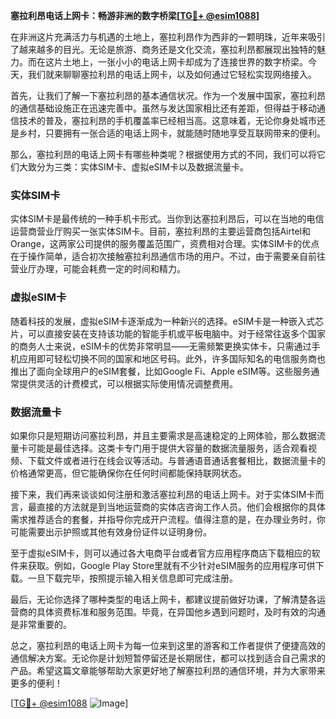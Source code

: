 **塞拉利昂电话上网卡：畅游非洲的数字桥梁[[TG💪+ @esim1088](https://t.me/s/esim1088)]**

在非洲这片充满活力与机遇的土地上，塞拉利昂作为西非的一颗明珠，近年来吸引了越来越多的目光。无论是旅游、商务还是文化交流，塞拉利昂都展现出独特的魅力。而在这片土地上，一张小小的电话上网卡却成为了连接世界的数字桥梁。今天，我们就来聊聊塞拉利昂的电话上网卡，以及如何通过它轻松实现网络接入。

首先，让我们了解一下塞拉利昂的基本通信状况。作为一个发展中国家，塞拉利昂的通信基础设施正在迅速完善中。虽然与发达国家相比还有差距，但得益于移动通信技术的普及，塞拉利昂的手机覆盖率已经相当高。这意味着，无论你身处城市还是乡村，只要拥有一张合适的电话上网卡，就能随时随地享受互联网带来的便利。

那么，塞拉利昂的电话上网卡有哪些种类呢？根据使用方式的不同，我们可以将它们大致分为三类：实体SIM卡、虚拟eSIM卡以及数据流量卡。

### 实体SIM卡

实体SIM卡是最传统的一种手机卡形式。当你到达塞拉利昂后，可以在当地的电信运营商营业厅购买一张实体SIM卡。目前，塞拉利昂的主要运营商包括Airtel和Orange，这两家公司提供的服务覆盖范围广，资费相对合理。实体SIM卡的优点在于操作简单，适合初次接触塞拉利昂通信市场的用户。不过，由于需要亲自前往营业厅办理，可能会耗费一定的时间和精力。

### 虚拟eSIM卡

随着科技的发展，虚拟eSIM卡逐渐成为一种新兴的选择。eSIM卡是一种嵌入式芯片，可以直接安装在支持该功能的智能手机或平板电脑中。对于经常往返多个国家的商务人士来说，eSIM卡的优势非常明显——无需频繁更换实体卡，只需通过手机应用即可轻松切换不同的国家和地区号码。此外，许多国际知名的电信服务商也推出了面向全球用户的eSIM套餐，比如Google Fi、Apple eSIM等。这些服务通常提供灵活的计费模式，可以根据实际使用情况调整费用。

### 数据流量卡

如果你只是短期访问塞拉利昂，并且主要需求是高速稳定的上网体验，那么数据流量卡可能是最佳选择。这类卡专门用于提供大容量的数据流量服务，适合观看视频、下载文件或者进行在线会议等活动。与普通语音通话套餐相比，数据流量卡的价格通常更高，但它能确保你在任何时间都能保持联网状态。

接下来，我们再来谈谈如何注册和激活塞拉利昂的电话上网卡。对于实体SIM卡而言，最直接的方法就是到当地运营商的实体店咨询工作人员。他们会根据你的具体需求推荐适合的套餐，并指导你完成开户流程。值得注意的是，在办理业务时，你可能需要出示护照或其他有效身份证件以证明身份。

至于虚拟eSIM卡，则可以通过各大电商平台或者官方应用程序商店下载相应的软件来获取。例如，Google Play Store里就有不少针对eSIM服务的应用程序可供下载。一旦下载完毕，按照提示输入相关信息即可完成注册。

最后，无论你选择了哪种类型的电话上网卡，都建议提前做好功课，了解清楚各运营商的具体资费标准和服务范围。毕竟，在异国他乡遇到问题时，及时有效的沟通是非常重要的。

总之，塞拉利昂的电话上网卡为每一位来到这里的游客和工作者提供了便捷高效的通信解决方案。无论你是计划短暂停留还是长期居住，都可以找到适合自己需求的产品。希望这篇文章能够帮助大家更好地了解塞拉利昂的通信环境，并为大家带来更多的便利！

[[TG💪+ @esim1088](https://t.me/s/esim1088) ![Image](https://i.postimg.cc/4NQfJmqS/Snipaste-2025-05-13-00-14-12.png)]